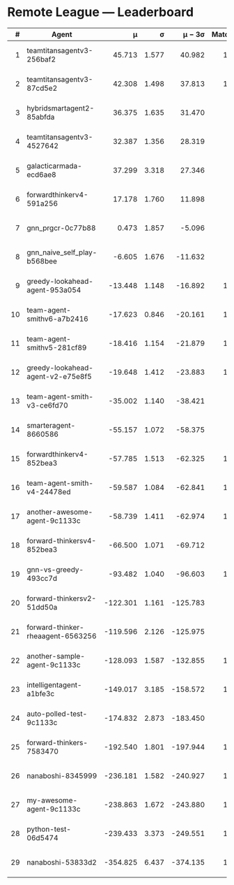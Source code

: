 # Remote League — Leaderboard

| # | Agent | μ | σ | μ − 3σ | Matches | Updated |
|---:|---|---:|---:|---:|---:|---|
| 1 | teamtitansagentv3-256baf2 | 45.713 | 1.577 | 40.982 | 1078 | 2025-08-15 21:28 |
| 2 | teamtitansagentv3-87cd5e2 | 42.308 | 1.498 | 37.813 | 1217 | 2025-08-15 21:28 |
| 3 | hybridsmartagent2-85abfda | 36.375 | 1.635 | 31.470 | 282 | 2025-08-15 21:28 |
| 4 | teamtitansagentv3-4527642 | 32.387 | 1.356 | 28.319 | 990 | 2025-08-15 21:28 |
| 5 | galacticarmada-ecd6ae8 | 37.299 | 3.318 | 27.346 | 270 | 2025-08-15 21:28 |
| 6 | forwardthinkerv4-591a256 | 17.178 | 1.760 | 11.898 | 232 | 2025-08-15 21:28 |
| 7 | gnn_prgcr-0c77b88 | 0.473 | 1.857 | -5.096 | 231 | 2025-08-15 21:28 |
| 8 | gnn_naive_self_play-b568bee | -6.605 | 1.676 | -11.632 | 260 | 2025-08-15 21:28 |
| 9 | greedy-lookahead-agent-953a054 | -13.448 | 1.148 | -16.892 | 1010 | 2025-08-15 21:28 |
| 10 | team-agent-smithv6-a7b2416 | -17.623 | 0.846 | -20.161 | 1040 | 2025-08-15 21:28 |
| 11 | team-agent-smithv5-281cf89 | -18.416 | 1.154 | -21.879 | 1110 | 2025-08-15 21:28 |
| 12 | greedy-lookahead-agent-v2-e75e8f5 | -19.648 | 1.412 | -23.883 | 1020 | 2025-08-15 21:28 |
| 13 | team-agent-smith-v3-ce6fd70 | -35.002 | 1.140 | -38.421 | 870 | 2025-08-15 21:28 |
| 14 | smarteragent-8660586 | -55.157 | 1.072 | -58.375 | 809 | 2025-08-15 21:28 |
| 15 | forwardthinkerv4-852bea3 | -57.785 | 1.513 | -62.325 | 1127 | 2025-08-15 21:28 |
| 16 | team-agent-smith-v4-24478ed | -59.587 | 1.084 | -62.841 | 1140 | 2025-08-15 21:28 |
| 17 | another-awesome-agent-9c1133c | -58.739 | 1.411 | -62.974 | 1530 | 2025-08-15 21:28 |
| 18 | forward-thinkersv4-852bea3 | -66.500 | 1.071 | -69.712 | 825 | 2025-08-15 21:28 |
| 19 | gnn-vs-greedy-493cc7d | -93.482 | 1.040 | -96.603 | 1010 | 2025-08-15 21:28 |
| 20 | forward-thinkersv2-51dd50a | -122.301 | 1.161 | -125.783 | 998 | 2025-08-15 21:28 |
| 21 | forward-thinker-rheaagent-6563256 | -119.596 | 2.126 | -125.975 | 978 | 2025-08-15 21:28 |
| 22 | another-sample-agent-9c1133c | -128.093 | 1.587 | -132.855 | 1500 | 2025-08-15 21:28 |
| 23 | intelligentagent-a1bfe3c | -149.017 | 3.185 | -158.572 | 1020 | 2025-08-15 21:28 |
| 24 | auto-polled-test-9c1133c | -174.832 | 2.873 | -183.450 | 940 | 2025-08-15 21:28 |
| 25 | forward-thinkers-7583470 | -192.540 | 1.801 | -197.944 | 1030 | 2025-08-15 21:28 |
| 26 | nanaboshi-8345999 | -236.181 | 1.582 | -240.927 | 1090 | 2025-08-15 21:28 |
| 27 | my-awesome-agent-9c1133c | -238.863 | 1.672 | -243.880 | 1340 | 2025-08-15 21:28 |
| 28 | python-test-06d5474 | -239.433 | 3.373 | -249.551 | 1045 | 2025-08-15 21:28 |
| 29 | nanaboshi-53833d2 | -354.825 | 6.437 | -374.135 | 1806 | 2025-08-15 21:28 |
